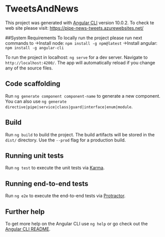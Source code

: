 # TweetsAndNews

This project was generated with [Angular CLI](https://github.com/angular/angular-cli) version 10.0.2.
To check te web site please visit: https://pipe-news-tweets.azurewebsites.net/

##System Requirements
To locally run the project please run next commands to 
->Install node: `npm install -g npm@latest`
->Install angular: `npm install -g angular-cli`

To run the project in localhost: `ng serve` for a dev server.
Navigate to `http://localhost:4200/`. The app will automatically reload if you change any of the source files.



## Code scaffolding

Run `ng generate component component-name` to generate a new component. You can also use `ng generate directive|pipe|service|class|guard|interface|enum|module`.

## Build

Run `ng build` to build the project. The build artifacts will be stored in the `dist/` directory. Use the `--prod` flag for a production build.

## Running unit tests

Run `ng test` to execute the unit tests via [Karma](https://karma-runner.github.io).

## Running end-to-end tests

Run `ng e2e` to execute the end-to-end tests via [Protractor](http://www.protractortest.org/).

## Further help

To get more help on the Angular CLI use `ng help` or go check out the [Angular CLI README](https://github.com/angular/angular-cli/blob/master/README.md).
